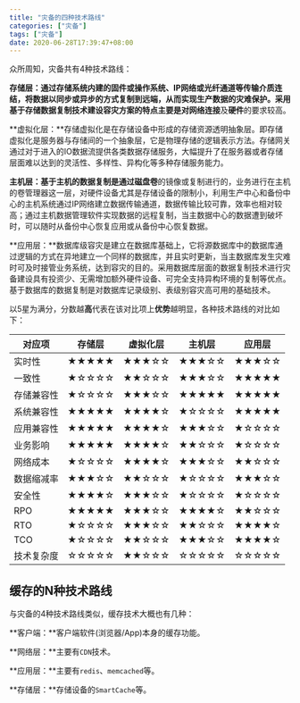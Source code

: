 ```yaml
---
title: "灾备的四种技术路线"
categories: ["灾备"]
tags: ["灾备"]
date: 2020-06-28T17:39:47+08:00
---
```


众所周知，灾备共有4种技术路线：

**存储层：**通过存储系统内建的固件或操作系统、IP网络或光纤通道等传输介质连结，将数据以同步或异步的方式复制到远端，从而实现生产数据的灾难保护。采用基于存储数据复制技术建设容灾方案的特点主要是对**网络连接**及**硬件**的要求较高。

**虚拟化层：**存储虚拟化是在存储设备中形成的存储资源透明抽象层。即存储虚拟化是服务器与存储间的一个抽象层，它是物理存储的逻辑表示方法。存储网关通过对于进入的IO数据流提供各类数据存储服务，大幅提升了在服务器或者存储层面难以达到的灵活性、多样性、异构化等多种存储服务能力。

**主机层：**基于主机的数据复制是通过**磁盘卷**的镜像或复制进行的，业务进行在主机的卷管理器这一层，对硬件设备尤其是存储设备的限制小，利用生产中心和备份中心的主机系统通过IP网络建立数据传输通道，数据传输比较可靠，效率也相对较高；通过主机数据管理软件实现数据的远程复制，当主数据中心的数据遭到破坏时，可以随时从备份中心恢复应用或从备份中心恢复数据。

**应用层：**数据库级容灾是建立在数据库基础上，它将源数据库中的数据库通过逻辑的方式在异地建立一个同样的数据库，并且实时更新，当主数据库发生灾难时可及时接管业务系统，达到容灾的目的。采用数据库层面的数据复制技术进行灾备建设具有投资少、无需增加额外硬件设备、可完全支持异构环境的复制等优点。基于数据库的数据复制是对数据库记录级别、表级别容灾高可用的基础技术。



以5星为满分，分数越**高**代表在该对比项上**优势**越明显，各种技术路线的对比如下：

| 对应项     | 存储层 | 虚拟化层 | 主机层 | 应用层 |
| ---------- | ------ | -------- | ------ | ------ |
| 实时性     | ★★★★★  | ★★★☆☆    | ★★★☆☆  | ★★★☆☆  |
| 一致性     | ★☆☆☆☆  | ★★☆☆☆    | ★★★☆☆  | ★★★★★  |
| 存储兼容性 | ★☆☆☆☆  | ★★★☆☆    | ★★★★★  | ★★★★★  |
| 系统兼容性 | ★★★★★  | ★★★★☆    | ★☆☆☆☆  | ★★★★★  |
| 应用兼容性 | ★★★★★  | ★★★★☆    | ★★★☆☆  | ★☆☆☆☆  |
| 业务影响   | ★★★★★  | ★★★★☆    | ★★☆☆☆  | ★☆☆☆☆  |
| 网络成本   | ★☆☆☆☆  | ★★★★☆    | ★★★☆☆  | ★★☆☆☆  |
| 数据缩减率 | ★★★☆☆  | ★★☆☆☆    | ★☆☆☆☆  | ★★★☆☆  |
| 安全性     | ★★★★☆  | ★★★☆☆    | ★☆☆☆☆  | ★☆☆☆☆  |
| RPO        | ★★★★★  | ★★★☆☆    | ★★★★☆  | ★★☆☆☆  |
| RTO        | ★☆☆☆☆  | ★★★☆☆    | ★★☆☆☆  | ★★★★☆  |
| TCO        | ★☆☆☆☆  | ★★☆☆☆    | ★★★☆☆  | ★★★★☆  |
| 技术复杂度 | ☆☆☆☆☆  | ★★☆☆☆    | ☆☆☆☆☆  | ☆☆☆☆☆  |



## 缓存的N种技术路线

与灾备的4种技术路线类似，缓存技术大概也有几种：

**客户端：**客户端软件(浏览器/App)本身的缓存功能。

**网络层：**主要有`CDN`技术。

**应用层：**主要有`redis`、`memcached`等。

**存储层：**存储设备的`SmartCache`等。
